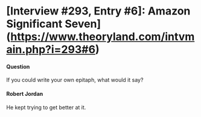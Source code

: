 # [Interview #293, Entry #6]: Amazon Significant Seven](https://www.theoryland.com/intvmain.php?i=293#6)

#### Question

If you could write your own epitaph, what would it say?

#### Robert Jordan

He kept trying to get better at it.

